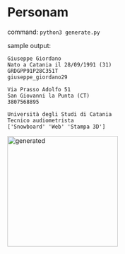 # Personam

command: `python3 generate.py`

sample output: 

```
Giuseppe Giordano
Nato a Catania il 28/09/1991 (31)
GRDGPP91P28C351T
giuseppe_giordano29

Via Prasso Adolfo 51
San Giovanni la Punta (CT)
3807568895

Università degli Studi di Catania
Tecnico audiometrista
['Snowboard' 'Web' 'Stampa 3D']
```
<img src="https://i.imgur.com/TbYKBaP.png" alt="generated" style="height: 250px; width:250px;"/>
